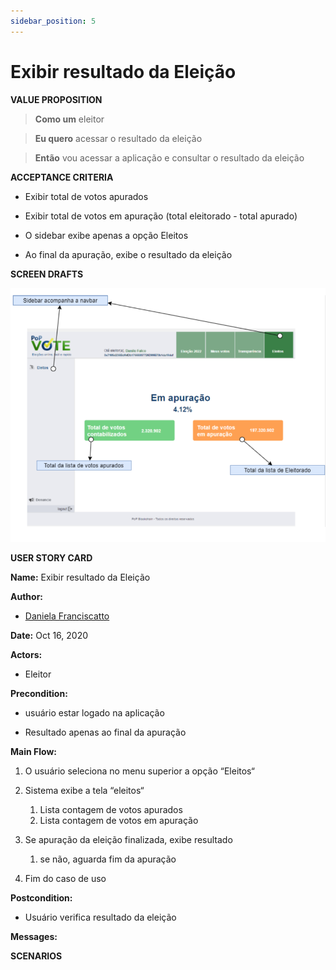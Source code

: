 ```yaml
---
sidebar_position: 5
---
```


# Exibir resultado da Eleição

<p><strong>VALUE PROPOSITION</strong></p>

> **Como um** eleitor 

> **Eu quero** acessar o resultado da eleição

> **Então** vou acessar a aplicação e consultar o resultado da eleição

<p><strong>ACCEPTANCE CRITERIA</strong></p>

- Exibir total de votos apurados

- Exibir total de votos em apuração (total eleitorado - total apurado)

- O sidebar exibe apenas a opção Eleitos

- Ao final da apuração, exibe o resultado da eleição

<p><strong>SCREEN DRAFTS</strong></p>

![Buscar Candidato](/img/must-vote/Exibir.png)


<p><strong>USER STORY CARD</strong></p>

**Name:** Exibir resultado da Eleição

**Author:** 

- [Daniela Franciscatto](https://github.com/danielaanjos) 

**Date:** Oct 16, 2020

**Actors:**  

- Eleitor

**Precondition:**

- usuário estar logado na aplicação

- Resultado apenas ao final da apuração

**Main Flow:**

1. O usuário seleciona no menu superior a opção “Eleitos“

2. Sistema exibe a tela “eleitos“ 
    1. Lista contagem de votos apurados
    2. Lista contagem de votos em apuração

3. Se apuração da eleição finalizada, exibe resultado 
    1. se não, aguarda fim da apuração

4. Fim do caso de uso


**Postcondition:**

- Usuário verifica resultado da eleição

**Messages:**



<p><strong>SCENARIOS</strong></p>

```gherkin


```